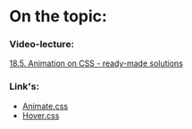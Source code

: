 # On the topic:

### Video-lecture:

[18.5. Animation on CSS - ready-made solutions](https://go.skillbox.ru/profession/profession-fullstack-js/weblayout/8204e06f-4c95-4c13-b2d4-672fc9c47407/videolesson)

### Link's:

- [Animate.css](https://animate.style/)
- [Hover.css](https://ianlunn.github.io/Hover/)
